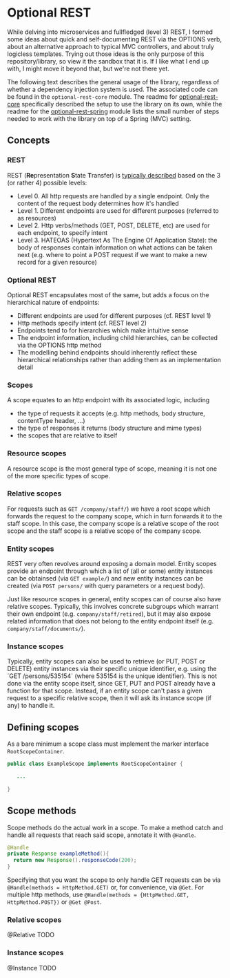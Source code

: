 # Optional REST

While delving into microservices and fullfledged (level 3) REST, I formed some ideas about quick and self-documenting REST via the OPTIONS verb, about an alternative approach to typical MVC controllers, and about truly logicless templates. Trying out those ideas is the only purpose of this repository/library, so view it the sandbox that it is. If I like what I end up with, I might move it beyond that, but we're not there yet.

The following text describes the general usage of the library, regardless of whether a dependency injection system is used. The associated code can be found in the `optional-rest-core` module. The readme for [optional-rest-core](/optional-rest-core/README.md) specifically described the setup to use the library on its own, while the readme for the [optional-rest-spring](/optional-rest-core/README.md) module lists the small number of steps needed to work with the library on top of a Spring (MVC) setting.

## Concepts

### REST

REST (**Re**presentation **S**tate **T**ransfer) is [typically described](http://martinfowler.com/articles/richardsonMaturityModel.html) based on the 3 (or rather 4) possible levels:
* Level 0. All http requests are handled by a single endpoint. Only the content of the request body determines how it's handled
* Level 1. Different endpoints are used for different purposes (referred to as resources)
* Level 2. Http verbs/methods (GET, POST, DELETE, etc) are used for each endpoint, to specify intent
* Level 3. HATEOAS (Hypertext As The Engine Of Application State): the body of responses contain information on what actions can be taken next (e.g. where to point a POST request if we want to make a new record for a given resource)

### Optional REST

Optional REST encapsulates most of the same, but adds a focus on the hierarchical nature of endpoints:
* Different endpoints are used for different purposes (cf. REST level 1)
* Http methods specify intent (cf. REST level 2)
* Endpoints tend to for hierarchies which make intuitive sense
* The endpoint information, including child hierarchies, can be collected via the OPTIONS http method
* The modelling behind endpoints should inherently reflect these hierarchical relationships rather than adding them as an implementation detail

### Scopes

A scope equates to an http endpoint with its associated logic, including
* the type of requests it accepts (e.g. http methods, body structure, contentType header, ...)
* the type of responses it returns (body structure and mime types)
* the scopes that are relative to itself

### Resource scopes

A resource scope is the most general type of scope, meaning it is not one of the more specific types of scope.

### Relative scopes

For requests such as `GET /company/staff/`) we have a root scope which forwards the request to the company scope, which in turn forwards it to the staff scope. In this case, the company scope is a relative scope of the root scope and the staff scope is a relative scope of the company scope. 

### Entity scopes

REST very often revolves around exposing a domain model. Entity scopes provide an endpoint through which a list of (all or some) entity instances can be obtainsed (via `GET example/`) and new entity instances can be created (via `POST persons/` with query parameters or a request body).

Just like resource scopes in general, entity scopes can of course also have relative scopes. Typically, this involves concrete subgroups which warrant their own endpoint (e.g. `company/staff/retired`), but it may also expose related information that does not belong to the entity endpoint itself (e.g. `company/staff/documents/`). 

### Instance scopes

Typically, entity scopes can also be used to retrieve (or PUT, POST or DELETE) entity instances via their specific unique identifier, e.g. using the ´GET /persons/535154` (where 535154 is the unique identifier). This is not done via the entity scope itself, since GET, PUT and POST already have a function for that scope. Instead, if an entity scope can't pass a given request to a specific relative scope, then it will ask its instance scope (if any) to handle it.

## Defining scopes

As a bare minimum a scope class must implement the marker interface `RootScopeContainer`.

```Java
public class ExampleScope implements RootScopeContainer {

   ...
   
}
```

## Scope methods

Scope methods do the actual work in a scope. To make a method catch and handle all requests that reach said scope, annotate it with `@Handle`. 

```Java
@Handle
private Response exampleMethod(){
  return new Response().responseCode(200);
}
```

Specifying that you want the scope to only handle GET requests can be via `@Handle(methods = HttpMethod.GET)` or, for convenience, via `@Get`. For multiple http methods, use `@Handle(methods = {HttpMethod.GET, HttpMethod.POST})` or `@Get @Post`.

### Relative scopes

@Relative
TODO

### Instance scopes

@Instance
TODO


